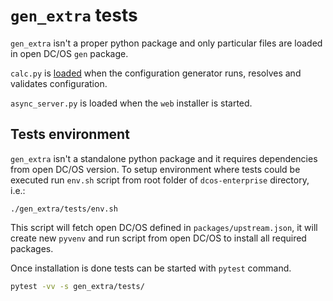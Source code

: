 # `gen_extra` tests

`gen_extra` isn't a proper python package and only particular files are loaded
in open DC/OS `gen` package.

`calc.py` is [loaded](https://github.com/dcos/dcos/blob/3b0654ef58533765fb4536808b410862c8201a3c/gen/__init__.py#L455)
when the configuration generator runs, resolves and validates configuration.

`async_server.py` is loaded when the `web` installer is started.

## Tests environment

`gen_extra` isn't a standalone python package and it requires dependencies
from open DC/OS version. To setup environment where tests could be executed
run `env.sh` script from root folder of `dcos-enterprise` directory, i.e.:

```
./gen_extra/tests/env.sh
```

This script will fetch open DC/OS defined in `packages/upstream.json`, it will
create new `pyvenv` and run script from open DC/OS to install all required
packages.

Once installation is done tests can be started with `pytest` command.

```sh
pytest -vv -s gen_extra/tests/
```